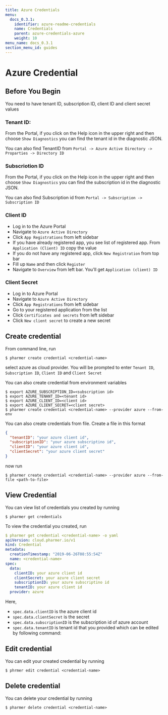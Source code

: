 ```yaml
---
title: Azure Credentials
menu:
  docs_0.3.1:
    identifier: azure-readme-credentials
    name: Credentials
    parent: azure-credentials-azure
    weight: 10
menu_name: docs_0.3.1
section_menu_id: guides
---
```


# Azure Credential

## Before You Begin
You need to have tenant ID, subscription ID, client ID and client secret values

### Tenant ID:
From the Portal, if you click on the Help icon in the upper right and then choose `Show Diagnostics` you can find the tenant id in the diagnostic JSON.

You can also find TenantID from `Portal -> Azure Active Directory -> Proparties -> Directory ID`

### Subscriotion ID
From the Portal, if you click on the Help icon in the upper right and then choose `Show Diagnostics` you can find the subscription id in the diagnostic JSON.

You can also find Subscription id from `Portal -> Subscription -> Subscription ID`

### Client ID
- Log in to the Azure Portal
- Navigate to `Azure Active Directory`
- Click `App Registrations` from left sidebar
- If you have already registered app, you see list of registered app. From `Application (Client) ID` copy the value
- If you do not have any registered app, click `New Registration` from top bar
- Fill up `Name` and then click `Register`
- Navigate to `Overview` from left bar. You'll get `Application (client) ID`

### Client Secret
- Log in to Azure Portal
- Navigate to `Azure Active Directory`
- Click `App Registrations` from left sidebar
- Go to your registered application from the list
- Click `Certificates and secrets` from left sidebar
- Click `New client secret` to create a new secret



## Create credential

From command line, run

```console
$ pharmer create credential <credential-name>
```

select azure as cloud provider. You will be prompted to enter `Tenant ID`, `Subscription ID`, `Client ID` and `Client Secret`

You can also create credential from environment variables

```console
$ export AZURE_SUBSCRIPTION_ID=<subscription id>
$ export AZURE_TENANT_ID=<tenant id>
$ export AZURE_CLIENT_ID=<client id>
$ export AZURE_CLIENT_SECRET=<client secret>
$ pharmer create credential <credential-name> --provider azure --from-env
```

You can also create credentials from file. Create a file in this format

```json
{
  "tenantID": "your azure client id",
  "subscriptionID": "your azure subscriptino id",
  "clientID": "your azure client id",
  "clientSecret": "your azure client secret"
}
```

now run

```console
$ pharmer create credential <credential-name> --provider azure --from-file <path-to-file>
```

## View Credential

You can view list of credentials you created by running

```console
$ pharmer get credentials
```

To view the credential you created, run

```yaml
$ pharmer get credential <credential-name> -o yaml
apiVersion: cloud.pharmer.io/v1
kind: Credential
metadata:
  creationTimestamp: "2019-06-26T08:55:54Z"
  name: <credential-name>
spec:
  data:
    clientID: your azure client id
    clientSecret: your azure client secret
    subscriptionID: your azure subscriptino id
    tenantID: your azure client id
  provider: azure
```

Here,
 - `spec.data.clientID` is the azure client id
 - `spec.data.clientSecret` is the secret
 - `spec.data.subscriptionID`  is the subscription id of azure account
 - `spec.data.tenantID` is tenant id that you provided which can be edited by following command:


## Edit credential

You can edit your created credential by running

```console
$ phrmer edit credential <credential-name>
```

## Delete credential

You can delete your credential by running

```console
$ pharmer delete credential <credential-name>
```